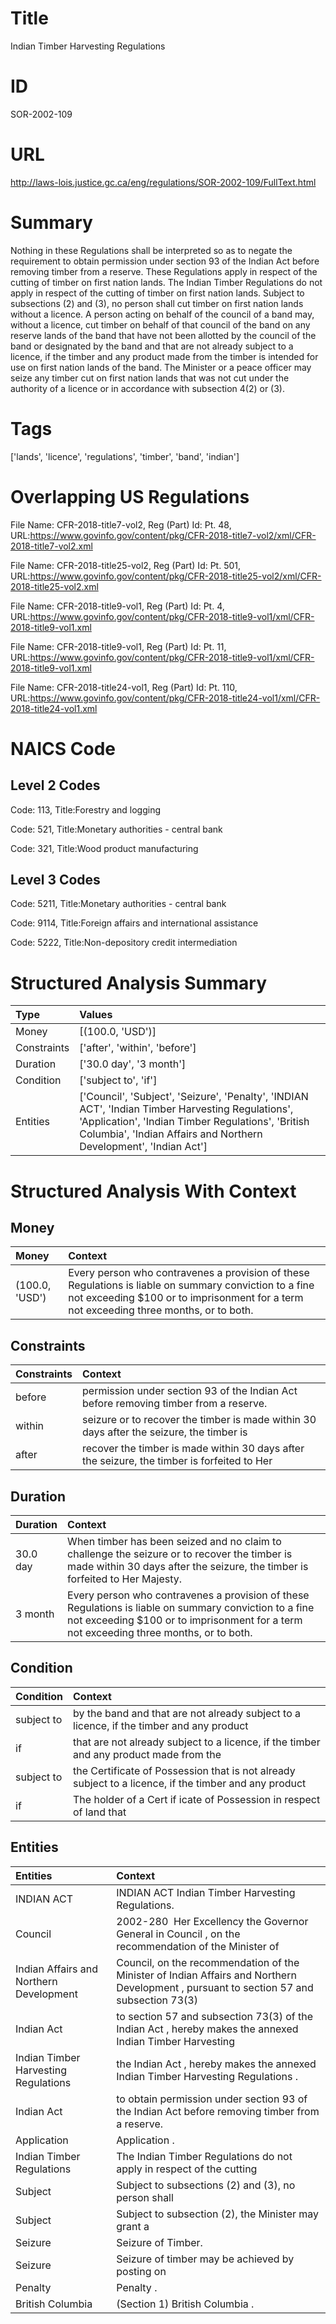 # Title
Indian Timber Harvesting Regulations


# ID
SOR-2002-109

# URL
http://laws-lois.justice.gc.ca/eng/regulations/SOR-2002-109/FullText.html


# Summary
Nothing in these Regulations shall be interpreted so as to negate the requirement to obtain permission under section 93 of the  Indian Act  before removing timber from a reserve.
These Regulations apply in respect of the cutting of timber on first nation lands.
The  Indian Timber Regulations  do not apply in respect of the cutting of timber on first nation lands.
Subject to subsections (2) and (3), no person shall cut timber on first nation lands without a licence.
A person acting on behalf of the council of a band may, without a licence, cut timber on behalf of that council of the band on any reserve lands of the band that have not been allotted by the council of the band or designated by the band and that are not already subject to a licence, if the timber and any product made from the timber is intended for use on first nation lands of the band.
The Minister or a peace officer may seize any timber cut on first nation lands that was not cut under the authority of a licence or in accordance with subsection 4(2) or (3).


# Tags
['lands', 'licence', 'regulations', 'timber', 'band', 'indian']


# Overlapping US Regulations
File Name: CFR-2018-title7-vol2, Reg (Part) Id: Pt. 48, URL:https://www.govinfo.gov/content/pkg/CFR-2018-title7-vol2/xml/CFR-2018-title7-vol2.xml

File Name: CFR-2018-title25-vol2, Reg (Part) Id: Pt. 501, URL:https://www.govinfo.gov/content/pkg/CFR-2018-title25-vol2/xml/CFR-2018-title25-vol2.xml

File Name: CFR-2018-title9-vol1, Reg (Part) Id: Pt. 4, URL:https://www.govinfo.gov/content/pkg/CFR-2018-title9-vol1/xml/CFR-2018-title9-vol1.xml

File Name: CFR-2018-title9-vol1, Reg (Part) Id: Pt. 11, URL:https://www.govinfo.gov/content/pkg/CFR-2018-title9-vol1/xml/CFR-2018-title9-vol1.xml

File Name: CFR-2018-title24-vol1, Reg (Part) Id: Pt. 110, URL:https://www.govinfo.gov/content/pkg/CFR-2018-title24-vol1/xml/CFR-2018-title24-vol1.xml




# NAICS Code
## Level 2 Codes
Code: 113, Title:Forestry and logging

Code: 521, Title:Monetary authorities - central bank

Code: 321, Title:Wood product manufacturing




## Level 3 Codes
Code: 5211, Title:Monetary authorities - central bank

Code: 9114, Title:Foreign affairs and international assistance

Code: 5222, Title:Non-depository credit intermediation







# Structured Analysis Summary
| Type        | Values                                                                                                                                                                                                                      |
|:------------|:----------------------------------------------------------------------------------------------------------------------------------------------------------------------------------------------------------------------------|
| Money       | [(100.0, 'USD')]                                                                                                                                                                                                            |
| Constraints | ['after', 'within', 'before']                                                                                                                                                                                               |
| Duration    | ['30.0 day', '3 month']                                                                                                                                                                                                     |
| Condition   | ['subject to', 'if']                                                                                                                                                                                                        |
| Entities    | ['Council', 'Subject', 'Seizure', 'Penalty', 'INDIAN ACT', 'Indian Timber Harvesting Regulations', 'Application', 'Indian Timber Regulations', 'British Columbia', 'Indian Affairs and Northern Development', 'Indian Act'] |


# Structured Analysis With Context
 


## Money
| Money          | Context                                                                                                                                                                                          |
|:---------------|:-------------------------------------------------------------------------------------------------------------------------------------------------------------------------------------------------|
| (100.0, 'USD') | Every person who contravenes a provision of these Regulations is liable on summary conviction to a fine not exceeding $100 or to imprisonment for a term not exceeding three months, or to both. |


## Constraints
| Constraints   | Context                                                                                     |
|:--------------|:--------------------------------------------------------------------------------------------|
| before        | permission under section 93 of the Indian Act before  removing timber from a reserve.       |
| within        | seizure or to recover the timber is made within 30 days after the seizure, the timber is    |
| after         | recover the timber is made within 30 days after the seizure, the timber is forfeited to Her |


## Duration
| Duration   | Context                                                                                                                                                                                          |
|:-----------|:-------------------------------------------------------------------------------------------------------------------------------------------------------------------------------------------------|
| 30.0 day   | When timber has been seized and no claim to challenge the seizure or to recover the timber is made within 30 days after the seizure, the timber is forfeited to Her Majesty.                     |
| 3 month    | Every person who contravenes a provision of these Regulations is liable on summary conviction to a fine not exceeding $100 or to imprisonment for a term not exceeding three months, or to both. |


## Condition
| Condition   | Context                                                                                               |
|:------------|:------------------------------------------------------------------------------------------------------|
| subject to  | by the band and that are not already subject to a licence, if the timber and any product              |
| if          | that are not already subject to a licence, if the timber and any product made from the                |
| subject to  | the Certificate of Possession that is not already subject to a licence, if the timber and any product |
| if          | The holder of a Cert if icate of Possession in respect of land that                                   |


## Entities
| Entities                                | Context                                                                                                                                 |
|:----------------------------------------|:----------------------------------------------------------------------------------------------------------------------------------------|
| INDIAN ACT                              | INDIAN ACT  Indian Timber Harvesting Regulations.                                                                                       |
| Council                                 | 2002-280  Her Excellency the Governor General in  Council , on the recommendation of the Minister of                                    |
| Indian Affairs and Northern Development | Council, on the recommendation of the Minister of Indian Affairs and Northern Development , pursuant to section 57 and subsection 73(3) |
| Indian Act                              | to section 57 and subsection 73(3) of the Indian Act , hereby makes the annexed Indian Timber Harvesting                                |
| Indian Timber Harvesting Regulations    | the Indian Act , hereby makes the annexed Indian Timber Harvesting Regulations  .                                                       |
| Indian Act                              | to obtain permission under section 93 of the Indian Act   before removing timber from a reserve.                                        |
| Application                             | Application .                                                                                                                           |
| Indian Timber Regulations               | The   Indian Timber Regulations do not apply in respect of the cutting                                                                  |
| Subject                                 | Subject to subsections (2) and (3), no person shall                                                                                     |
| Subject                                 | Subject to subsection (2), the Minister may grant a                                                                                     |
| Seizure                                 | Seizure  of Timber.                                                                                                                     |
| Seizure                                 | Seizure of timber may be achieved by posting on                                                                                         |
| Penalty                                 | Penalty .                                                                                                                               |
| British Columbia                        | (Section 1)  British Columbia .                                                                                                         |


